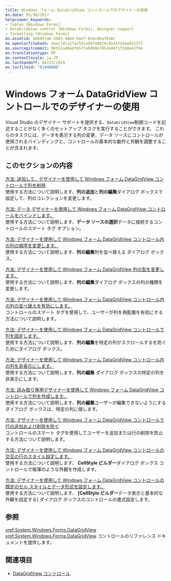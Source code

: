 ```yaml
---
title: Windows フォーム DataGridView コントロールでのデザイナーの使用
ms.date: 03/30/2017
helpviewer_keywords:
- tables [Windows Forms]
- DataGridView control [Windows Forms], designer support
- formatting [Windows Forms]
ms.assetid: b66057a6-5983-4864-b4e7-8cbc88a7010c
ms.openlocfilehash: daac7dca27ac5dca8df4db24c9a3e22dae831377
ms.sourcegitcommit: 9b552addadfb57fab0b9e7852ed4f1f1b8a42f8e
ms.translationtype: MT
ms.contentlocale: ja-JP
ms.lasthandoff: 04/23/2019
ms.locfileid: "61948006"
---
```

# <a name="using-the-designer-with-the-windows-forms-datagridview-control"></a>Windows フォーム DataGridView コントロールでのデザイナーの使用
Visual Studio のデザイナー サポートを提供する、`DataGridView`制御コードを記述することがなく多くのセットアップ タスクを実行することができます。 これらのタスクには、データを表示する列の変更、データ ソースにコントロールが使用されるバインディングと、コントロールの基本的な動作と外観を調整することが含まれます。  
  
## <a name="in-this-section"></a>このセクションの内容  
 [方法: 追加して、デザイナーを使用して Windows フォーム DataGridView コントロールで列を削除](add-and-remove-columns-in-the-datagrid-using-the-designer.md)  
 使用する方法について説明します、**列の追加**と**列の編集**ダイアログ ボックスで設定して、列のコレクションを変更します。  
  
 [方法: データ デザイナーを使用して Windows フォーム DataGridView コントロールをバインドします。](bind-data-to-the-datagrid-using-the-designer.md)  
 使用する方法について説明します、**データ ソースの選択**データに接続するコントロールのスマート タグ オプション。  
  
 [方法: デザイナーを使用して Windows フォーム DataGridView コントロール内の列の順序を変更します。](change-the-order-of-columns-in-the-datagrid-using-the-designer.md)  
 使用する方法について説明します、**列の編集**列を並べ替える ダイアログ ボックス。  
  
 [方法: デザイナーを使用して Windows フォーム DataGridView 列の型を変更します。](change-the-type-of-a-wf-datagridview-column-using-the-designer.md)  
 使用する方法について説明します、**列の編集**ダイアログ ボックスの列の種類を変更します。  
  
 [方法: デザイナーを使用して Windows フォーム DataGridView コントロール内の列の並べ替えを有効にします。](enable-column-reordering-in-the-datagrid-using-the-designer.md)  
 コントロールのスマート タグを使用して、ユーザーが列を再配置を有効にする方法について説明します。  
  
 [方法: デザイナーを使用して Windows フォーム DataGridView コントロールで列を固定します。](freeze-columns-in-the-datagrid-using-the-designer.md)  
 使用する方法について説明します、**列の編集**を特定の列がスクロールするを防ぐためにダイアログ ボックス。  
  
 [方法: デザイナーを使用して Windows フォーム DataGridView コントロール内の列を非表示にします。](hide-columns-in-the-datagrid-using-the-designer.md)  
 使用する方法について説明します、**列の編集** ダイアログ ボックスの特定の列を非表示にします。  
  
 [方法: 読み取り専用デザイナーを使用して Windows フォーム DataGridView コントロールで列を作成します。](make-columns-read-only-in-the-datagrid-using-the-designer.md)  
 使用する方法について説明します、**列の編集**ユーザーが編集できないようにする ダイアログ ボックスは、特定の列に値します。  
  
 [方法: デザイナーを使用して Windows フォーム DataGridView コントロールで行の追加および削除を防ぐ](prevent-row-addition-and-deletion-in-the-datagrid-using-the-designer.md)  
 コントロールのスマート タグを使用してユーザーを追加または行の削除を防止する方法について説明します。  
  
 [方法: デザイナーを使用して Windows フォーム DataGridView コントロールの交互の行のスタイル設定します。](set-alternating-row-styles-for-the-datagrid-using-the-designer.md)  
 使用する方法について説明します、 **CellStyle ビルダー**ダイアログ ボックス コントロールで帳簿のような外観を作成します。  
  
 [方法: デザイナーを使用して Windows フォーム DataGridView コントロールの既定のセル スタイルとデータ形式を設定します。](default-cell-styles-datagridview.md)  
 使用する方法について説明します、 **[CellStyle ビルダー**データ表示と基本的な外観を設定する] ダイアログ ボックスのコントロールの書式設定します。  
  
## <a name="reference"></a>参照  
 <xref:System.Windows.Forms.DataGridView>  
 <xref:System.Windows.Forms.DataGridView> コントロールのリファレンス ドキュメントを提供します。  
  
## <a name="see-also"></a>関連項目

- [DataGridView コントロール](datagridview-control-windows-forms.md)

